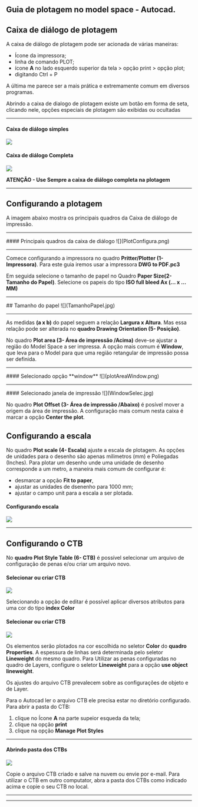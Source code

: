## Guia de plotagem no model space - Autocad.

## Caixa de diálogo de plotagem

A caixa de diálogo de plotagem pode ser acionada de várias maneiras:

* Ícone da impressora;
* linha de comando PLOT;
* ícone **A** no lado esquerdo superior da tela > opção print > opção plot;
* digitando Ctrl + P

A última me parece ser a mais prática e extremamente comum em diversos programas.

Abrindo a caixa de dialogo de plotagem existe um botão em forma de seta, clicando nele, opções especiais de plotagem são exibidas ou ocultadas

<hr>

#### Caixa de diálogo simples
![](InkedmodelDiagSimp.jpg)
#### Caixa de diálogo Completa
![](InkedmodelDiagFull.jpg)

**ATENÇÃO - Use Sempre a caixa de diálogo completa na plotagem**

<hr>

## Configurando a plotagem

A imagem abaixo mostra os principais quadros da Caixa de diálogo de impressão.

<hr>
#### Principais quadros da caixa de diálogo
![](PlotConfigura.png)
<hr>

Comece configurando a impressora no quadro **Pritter/Plotter (1- Impressora)**. Para este guia iremos usar a impressora **DWG to PDF.pc3**

Em seguida selecione o tamanho de papel no Quadro **Paper Size(2- Tamanho do Papel)**. Selecione os papeis do tipo **ISO full bleed Ax (... x ... MM)**

<hr>
## Tamanho do papel
![](TamanhoPapel.jpg)
<hr>

As medidas **(a x b)** do papel seguem a relação **Largura x Altura**. Mas essa relação pode ser alterada no **quadro Drawing Orientation (5- Posição)**.

No quadro **Plot area (3- Área de impressão /Acima)** deve-se ajustar a região do Model Space a ser impressa. A opção mais comum é **Window**, que leva para o Model para que uma região retangular de impressão possa ser definida.

<hr>
#### Selecionado opção **window**
![](plotAreaWindow.png)
<hr>
#### Selecionado janela de impressão
![](WindowSelec.jpg)


No quadro **Plot Offset (3- Área de impressão /Abaixo)** é posível mover a origem da área de impressão. A configuração mais comum nesta caixa é marcar a opção **Center the plot**.

## Configurando a escala

No quadro **Plot scale (4- Escala)** ajuste a escala de plotagem. As opções de unidades para o desenho são apenas milimetros (mm) e Poliegadas (Inches). Para plotar um desenho unde uma unidade de desenho corresponde a um metro, a maneira mais comum de configurar é:
* desmarcar a opção **Fit to paper**,
* ajustar as unidades de dsenenho para 1000 mm;
* ajustar o campo unit para a escala a ser plotada.

#### Configurando escala
![](escalaModel.jpg)

<hr>

## Configurando o CTB

No **quadro Plot Style Table (6- CTB)** é possível selecionar um arquivo de configuração de penas e/ou criar um arquivo novo.

#### Selecionar ou criar CTB
![](criarCTB.jpg)

Selecionando a opção de editar é possível aplicar diversos atributos para uma cor do tipo **index Color**

#### Selecionar ou criar CTB
![](confCTB.jpg)

Os elementos serão plotados na cor escolhida no seletor **Color** do **quadro Properties**. A espessura de linhas será determinada pelo seletor **Lineweight** do mesmo quadro. Para Utilizar as penas configuradas no quadro de Layers, configure o seletor **Lineweight** para a opção **use object lineweight**.

Os ajustes do arquivo CTB prevalecem sobre as configurações de objeto e de Layer.

Para o Autocad ler o arquivo CTB ele precisa estar no diretório configurado. Para abrir a pasta do CTB:

1. clique no Ícone **A** na parte supeior esqueda da tela;
2. clique na opção **print**
3. clique na opção **Manage Plot Styles**

<hr>

#### Abrindo pasta dos CTBs
![](AbribdoPastaCTB.jpg)

Copie o arquivo CTB criado e salve na nuvem ou envie por e-mail. Para utilizar o CTB em outro computator, abra a pasta dos CTBs como indicado acima e copie o seu CTB no local.

<hr>
<hr>
